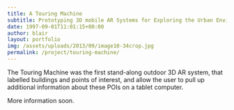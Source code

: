 ```yaml
---
title: A Touring Machine
subtitle: Prototyping 3D mobile AR Systems for Exploring the Urban Environment 
date: 1997-09-01T11:01:15+00:00
author: blair
layout: portfolio
img: /assets/uploads/2013/09/image10-34crop.jpg
permalink: /project/touring-machine/
---
```


The Touring Machine was the first stand-along outdoor 3D AR system, that labelled buildings and points of interest, and allow the user to pull up additional information about these POIs on a tablet computer.  

More information soon.